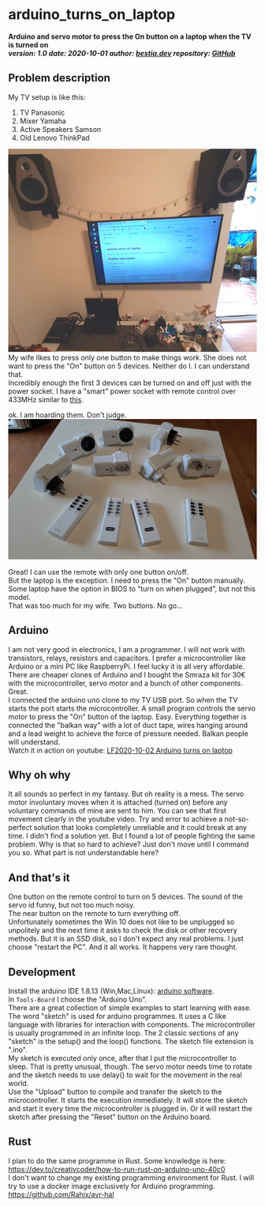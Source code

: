 # arduino_turns_on_laptop

**Arduino and servo motor to press the On button on a laptop when the TV is turned on**  
***version: 1.0  date: 2020-10-01 author: [bestia.dev](https://bestia.dev) repository: [GitHub](https://github.com/bestia-dev/arduino_turns_on_laptop)***  

## Problem description

My TV setup is like this:

1. TV Panasonic
2. Mixer Yamaha
3. Active Speakers Samson
4. Old Lenovo ThinkPad

![TV_setup](https://github.com/LucianoBestia/arduino_turns_on_laptop/raw/main/images/TV_setup.jpg)  
My wife likes to press only one button to make things work. She does not want to press the "On" button on 5 devices. Neither do I. I can understand that.  
Incredibly enough the first 3 devices can be turned on and off just with the power socket.
I have a "smart" power socket with remote control over 433MHz similar to [this](  
https://www.amazon.it/deleyCON-prese-radio-Bianco-230-00V/dp/B074VV3T91/ref=pd_day0_79_1/258-7752702-2003723?_encoding=UTF8&pd_rd_i=B074VV3T91&pd_rd_r=bfca3e6c-c195-4fac-bd37-163603320a3d&pd_rd_w=jjQo3&pd_rd_wg=xFWr9&pf_rd_p=7d5a19b1-29b8-4833-bb91-8b454e183d9f&pf_rd_r=HN8XDY11J2Y5AQQVX8ZQ&psc=1&refRID=HN8XDY11J2Y5AQQVX8ZQ).  

ok. I am hoarding them. Don't judge.  
![remote_433MHz](https://github.com/LucianoBestia/arduino_turns_on_laptop/raw/main/images/remote_433MHz.jpg)

Great! I can use the remote with only one button on/off.  
But the laptop is the exception. I need to press the "On" button manually. Some laptop have the option in BIOS to "turn on when plugged", but not this model.  
That was too much for my wife. Two buttons. No go...  

## Arduino

I am not very good in electronics, I am a programmer. I will not work with transistors, relays, resistors and capacitors. I prefer a microcontroller like Arduino or a mini PC like RaspberryPi. I feel lucky it is all very affordable.  
There are cheaper clones of Arduino and I bought the Smraza kit for 30€ with the microcontroller, servo motor and a bunch of other components. Great.  
I connected the arduino uno clone to my TV USB port. So when the TV starts the port starts the microcontroller. A small program controls the servo motor to press the "On" button of the laptop. Easy.
Everything together is connected the "balkan way" with a lot of duct tape, wires hanging around and a lead weight to achieve the force of pressure needed. Balkan people will understand.  
Watch it in action on youtube: [LF2020-10-02 Arduino turns on laptop](https://www.youtube.com/watch?v=VJjaTkirXVo)

## Why oh why

It all sounds so perfect in my fantasy. But oh reality is a mess. The servo motor involuntary moves when it is attached (turned on) before any voluntary commands of mine are sent to him. You can see that first movement clearly in the youtube video. Try and error to achieve a not-so-perfect solution that looks completely unreliable and it could break at any time. I didn't find a solution yet. But I found a lot of people fighting the same problem. Why is that so hard to achieve? Just don't move until I command you so. What part is not understandable here?

## And that's it

One button on the remote control to turn on 5 devices. The sound of the servo id funny, but not too much noisy.  
The near button on the remote to turn everything off.  
Unfortunately sometimes the Win 10 does not like to be unplugged so unpolitely and the next time it asks to check the disk or other recovery methods. But it is an SSD disk, so I don't expect any real problems. I just choose "restart the PC". And it all works. It happens very rare thought.

## Development

Install the arduino IDE 1.8.13 (Win,Mac,Linux): [arduino software](https://www.arduino.cc/en/Main/Software).  
In `Tools-Board` I choose the "Arduino Uno".  
There are a great collection of simple examples to start learning with ease.  
The word "sketch" is used for arduino programmes. It uses a C like language with libraries for interaction with components. The microcontroller is usually programmed in an infinite loop. The 2 classic sections of any "sketch" is the setup() and the loop() functions. The sketch file extension is ".ino".  
My sketch is executed only once, after that I put the microcontroller to sleep. That is pretty unusual, though.
The servo motor needs time to rotate and the sketch needs to use delay() to wait for the movement in the real world.  
Use the "Upload" button to compile and transfer the sketch to the microcontroller. It starts the execution immediately. It will store the sketch and start it every time the microcontroller is plugged in. Or it will restart the sketch after pressing the "Reset" button on the Arduino board.  

## Rust

I plan to do the same programme in Rust. Some knowledge is here: <https://dev.to/creativcoder/how-to-run-rust-on-arduino-uno-40c0>  
I don't want to change my existing programming environment for Rust. I will try to use a docker image exclusively for Arduino programming.  
<https://github.com/Rahix/avr-hal>  
